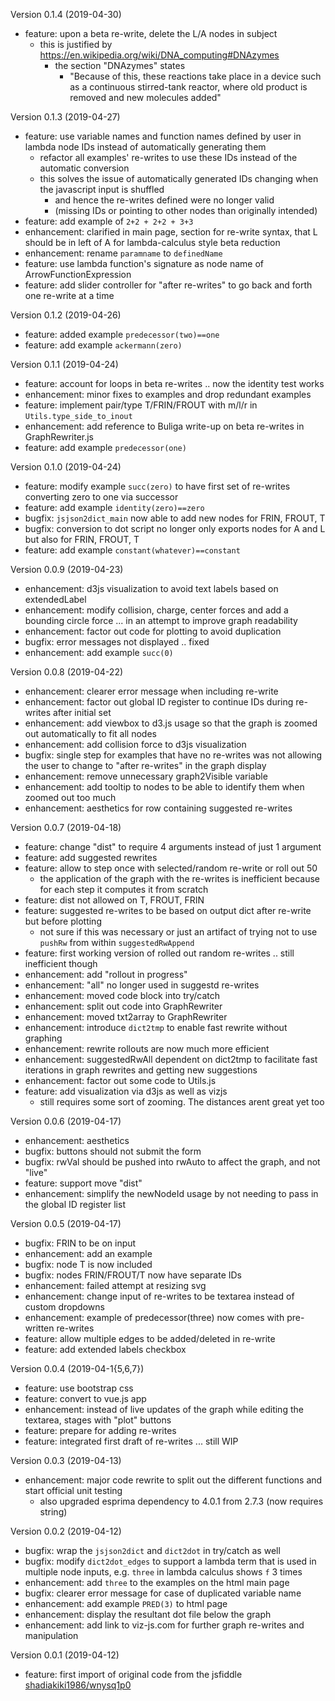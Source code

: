 Version 0.1.4 (2019-04-30)

* feature: upon a beta re-write, delete the L/A nodes in subject
  * this is justified by https://en.wikipedia.org/wiki/DNA_computing#DNAzymes
    * the section "DNAzymes" states
      * "Because of this, these reactions take place in a device such as a continuous stirred-tank reactor, where old product is removed and new molecules added"



Version 0.1.3 (2019-04-27)

* feature: use variable names and function names defined by user in lambda node IDs instead of automatically generating them
  * refactor all examples' re-writes to use these IDs instead of the automatic conversion
  * this solves the issue of automatically generated IDs changing when the javascript input is shuffled
    * and hence the re-writes defined were no longer valid
    * (missing IDs or pointing to other nodes than originally intended)
* feature: add example of `2+2 + 2+2 + 3+3`
* enhancement: clarified in main page, section for re-write syntax, that L should be in left of A for lambda-calculus style beta reduction
* enhancement: rename `paramname` to `definedName`
* feature: use lambda function's signature as node name of ArrowFunctionExpression
* feature: add slider controller for "after re-writes" to go back and forth one re-write at a time


Version 0.1.2 (2019-04-26)

* feature: added example `predecessor(two)==one`
* feature: add example `ackermann(zero)`


Version 0.1.1 (2019-04-24)

* feature: account for loops in beta re-writes .. now the identity test works
* enhancement: minor fixes to examples and drop redundant examples
* feature: implement pair/type T/FRIN/FROUT with m/l/r in `Utils.type_side_to_inout`
* enhancement: add reference to Buliga write-up on beta re-writes in GraphRewriter.js
* feature: add example `predecessor(one)`


Version 0.1.0 (2019-04-24)

* feature: modify example `succ(zero)` to have first set of re-writes converting zero to one via successor
* feature: add example `identity(zero)==zero`
* bugfix: `jsjson2dict_main` now able to add new nodes for FRIN, FROUT, T
* bugfix: conversion to dot script no longer only exports nodes for A and L but also for FRIN, FROUT, T
* feature: add example `constant(whatever)==constant`


Version 0.0.9 (2019-04-23)

* enhancement: d3js visualization to avoid text labels based on extendedLabel
* enhancement: modify collision, charge, center forces and add a bounding circle force ... in an attempt to improve graph readability
* enhancement: factor out code for plotting to avoid duplication
* bugfix: error messages not displayed .. fixed
* enhancement: add example `succ(0)`


Version 0.0.8 (2019-04-22)

* enhancement: clearer error message when including re-write
* enhancement: factor out global ID register to continue IDs during re-writes after initial set
* enhancement: add viewbox to d3.js usage so that the graph is zoomed out automatically to fit all nodes
* enhancement: add collision force to d3js visualization
* bugfix: single step for examples that have no re-writes was not allowing the user to change to "after re-writes" in the graph display
* enhancement: remove unnecessary graph2Visible variable
* enhancement: add tooltip to nodes to be able to identify them when zoomed out too much
* enhancement: aesthetics for row containing suggested re-writes


Version 0.0.7 (2019-04-18)

* feature: change "dist" to require 4 arguments instead of just 1 argument
* feature: add suggested rewrites
* feature: allow to step once with selected/random re-write or roll out 50
    * the application of the graph with the re-writes is inefficient because for each step it computes it from scratch
* feature: dist not allowed on T, FROUT, FRIN
* feature: suggested re-writes to be based on output dict after re-write but before plotting
    * not sure if this was necessary or just an artifact of trying not to use `pushRw` from within `suggestedRwAppend`
* feature: first working version of rolled out random re-writes .. still inefficient though
* enhancement: add "rollout in progress"
* enhancement: "all" no longer used in suggestd re-writes
* enhancement: moved code block into try/catch
* enhancement: split out code into GraphRewriter
* enhancement: moved txt2array to GraphRewriter
* enhancement: introduce `dict2tmp` to enable fast rewrite without graphing
* enhancement: rewrite rollouts are now much more efficient
* enhancement: suggestedRwAll dependent on dict2tmp to facilitate fast iterations in graph rewrites and getting new suggestions
* enhancement: factor out some code to Utils.js
* feature: add visualization via d3js as well as vizjs
    * still requires some sort of zooming. The distances arent great yet too


Version 0.0.6 (2019-04-17)

* enhancement: aesthetics
* bugfix: buttons should not submit the form
* bugfix: rwVal should be pushed into rwAuto to affect the graph, and not "live"
* feature: support move "dist"
* enhancement: simplify the newNodeId usage by not needing to pass in the global ID register list


Version 0.0.5 (2019-04-17)

* bugfix: FRIN to be on input
* enhancement: add an example
* bugfix: node T is now included
* bugfix: nodes FRIN/FROUT/T now have separate IDs
* enhancement: failed attempt at resizing svg
* enhancement: change input of re-writes to be textarea instead of custom dropdowns
* enhancement: example of predecessor(three) now comes with pre-written re-writes
* feature: allow multiple edges to be added/deleted in re-write
* feature: add extended labels checkbox


Version 0.0.4 (2019-04-1{5,6,7})

* feature: use bootstrap css
* feature: convert to vue.js app
* enhancement: instead of live updates of the graph while editing the textarea, stages with "plot" buttons
* feature: prepare for adding re-writes
* feature: integrated first draft of re-writes ... still WIP

Version 0.0.3 (2019-04-13)

* enhancement: major code rewrite to split out the different functions and start official unit testing
    * also upgraded esprima dependency to 4.0.1 from 2.7.3 (now requires string)


Version 0.0.2 (2019-04-12)

* bugfix: wrap the `jsjson2dict` and `dict2dot` in try/catch as well
* bugfix: modify `dict2dot_edges` to support a lambda term that is used in multiple node inputs, e.g. `three` in lambda calculus shows `f` 3 times
* enhancement: add `three` to the examples on the html main page
* bugfix: clearer error message for case of duplicated variable name
* enhancement: add example `PRED(3)` to html page
* enhancement: display the resultant dot file below the graph
* enhancement: add link to viz-js.com for further graph re-writes and manipulation


Version 0.0.1 (2019-04-12)

* feature: first import of original code from the jsfiddle [shadiakiki1986/wnysq1p0](https://jsfiddle.net/shadiakiki1986/wnysq1p0/)
